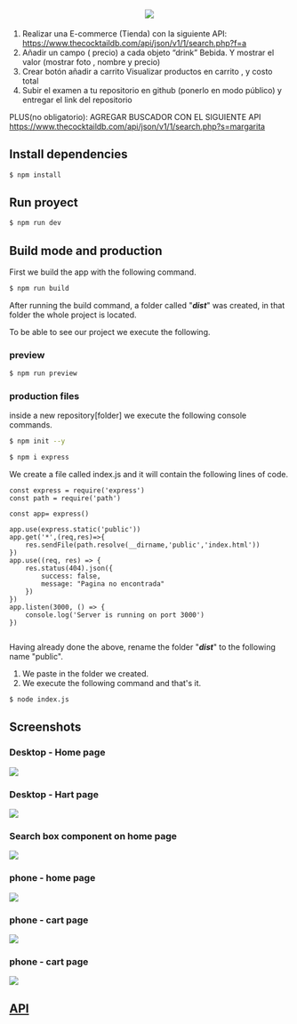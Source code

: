 # <center><a href="https://www.thecocktaildb.com/"> <img src="https://www.thecocktaildb.com/images/logo.png"/> </a></center>

1. Realizar una  E-commerce (Tienda) con la siguiente API:
 https://www.thecocktaildb.com/api/json/v1/1/search.php?f=a
2. Añadir un campo ( precio) a cada objeto  “drink”  Bebida. Y mostrar el valor (mostrar foto  , nombre y precio)
3. Crear botón añadir a carrito
Visualizar productos en carrito , y costo  total
4. Subir el examen a tu repositorio en github (ponerlo en modo público) y entregar el link del repositorio

PLUS(no obligatorio): AGREGAR  BUSCADOR  CON EL  SIGUIENTE  API
https://www.thecocktaildb.com/api/json/v1/1/search.php?s=margarita



## Install dependencies

```sh
$ npm install
```

## Run proyect

```sh
$ npm run dev
```
## Build mode and production
First we build the app with the following command.
```sh
$ npm run build
```
After running the build command, a folder called "***dist***" was created, in that folder the whole project is located.

To be able to see our project we execute the following.
### preview
```sh
$ npm run preview
```
### production files
inside a new repository[folder] we execute the following console commands.

```sh
$ npm init --y
```
```sh
$ npm i express
```

We create a file called index.js and it will contain the following lines of code.
```JS
const express = require('express')
const path = require('path')

const app= express()

app.use(express.static('public'))
app.get('*',(req,res)=>{
    res.sendFile(path.resolve(__dirname,'public','index.html'))
})
app.use((req, res) => {
    res.status(404).json({
        success: false,
        message: "Pagina no encontrada"
    })
})
app.listen(3000, () => {
    console.log('Server is running on port 3000')
})


```
Having already done the above, rename the folder "***dist***" to the following name "public".
1. We paste in the folder we created.
2. We execute the following command and that's it.
```sh
$ node index.js
```

## Screenshots
### Desktop - Home page
<img src="screenshots/desktop-home.png"/>

### Desktop - Hart page
<img src="screenshots/desktop-cart.png"/>


### Search box component on home page
<img src="screenshots/desktop-search.png"/>

### phone - home page
<img src="screenshots/phone-home.jpg"/>

### phone - cart page
<img src="screenshots/phone-cart.jpg"/>

### phone - cart page
<img src="screenshots/phone-search.jpg"/>

## <a href="https://www.thecocktaildb.com/api.php">API</a>